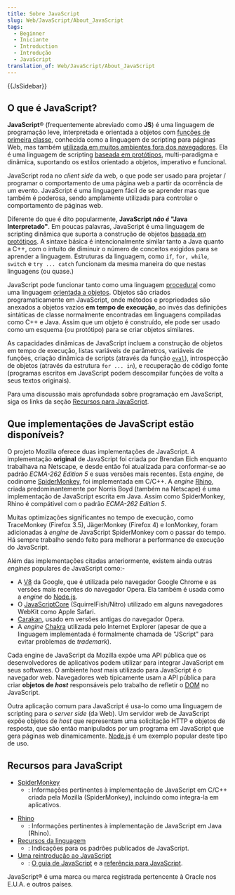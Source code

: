 ```yaml
---
title: Sobre JavaScript
slug: Web/JavaScript/About_JavaScript
tags:
  - Beginner
  - Iniciante
  - Introduction
  - Introdução
  - JavaScript
translation_of: Web/JavaScript/About_JavaScript
---
```

{{JsSidebar}}

## O que é JavaScript?

**JavaScript**® (frequentemente abreviado como **JS**) é uma linguagem de programação leve, interpretada e orientada a objetos com [funções de primeira classe](https://en.wikipedia.org/wiki/First-class_functions), conhecida como a linguagem de scripting para páginas Web, mas também [utilizada em muitos ambientes fora dos navegadores](https://en.wikipedia.org/wiki/JavaScript#Uses_outside_web_pages). Ela é uma linguagem de scripting [baseada em protótipos](https://en.wikipedia.org/wiki/Prototype-based_programming), multi-paradigma e dinâmica, suportando os estilos orientado a objetos, imperativo e funcional.

JavaScript roda no _client side_ da web, o que pode ser usado para projetar / programar o comportamento de uma página web a partir da ocorrência de um evento. JavaScript é uma linguagem fácil de se aprender mas que também é poderosa, sendo amplamente utilizada para controlar o comportamento de páginas web.

Diferente do que é dito popularmente, **JavaScript _não é_ "Java Interpretado"**. Em poucas palavras, JavaScript é uma linguagem de scripting dinâmica que suporta a construção de objetos [baseada em protótipos](/pt-BR/docs/Web/JavaScript/Guide/Details_of_the_Object_Model#Class-Based_vs._Prototype-Based_Languages). A sintaxe básica é intencionalmente similar tanto a Java quanto a C++, com o intuito de diminuir o número de conceitos exigidos para se aprender a linguagem. Estruturas da linguagem, como `if`, `for, while`, `switch` e `try ... catch` funcionam da mesma maneira do que nestas linguagens (ou quase.)

JavaScript pode funcionar tanto como uma linguagem [procedural](https://en.wikipedia.org/wiki/Procedural_programming) como uma linguagem [orientada a objetos](/pt-BR/docs/Web/JavaScript/Introduction_to_Object-Oriented_JavaScript). Objetos são criados programaticamente em JavaScript, onde métodos e propriedades são anexados a objetos vazios **em tempo de execução**, ao invés das definições sintáticas de classe normalmente encontradas em linguagens compiladas como C++ e Java. Assim que um objeto é construído, ele pode ser usado como um esquema (ou protótipo) para se criar objetos similares.

As capacidades dinâmicas de JavaScript incluem a construção de objetos em tempo de execução, listas variáveis de parâmetros, variáveis de funções, criação dinâmica de scripts (através da função [`eval`](/pt-BR/docs/Web/JavaScript/Reference/Global_Objects/eval)), introspecção de objetos (através da estrutura `for ... in`), e recuperação de código fonte (programas escritos em JavaScript podem descompilar funções de volta a seus textos originais).

Para uma discussão mais aprofundada sobre programação em JavaScript, siga os links da seção [Recursos para JavaScript](#Recursos_para_JavaScript).

## Que implementações de JavaScript estão disponíveis?

O projeto Mozilla oferece duas implementações de JavaScript. A implementação **original** de JavaScript foi criada por Brendan Eich enquanto trabalhava na Netscape, e desde então foi atualizada para conformar-se ao padrão _ECMA-262 Edition 5_ e suas versões mais recentes. Esta _engine_, de codinome [SpiderMonkey](/pt-BR/docs/Mozilla/Projects/SpiderMonkey), foi implementada em C/C++. A _engine_ [Rhino](/pt-BR/docs/Rhino), criada predominantemente por Norris Boyd (também na Netscape) é uma implementação de JavaScript escrita em Java. Assim como SpiderMonkey, Rhino é compátivel com o padrão _ECMA-262 Edition 5_.

Muitas optimizações significantes no tempo de execução, como TraceMonkey (Firefox 3.5), JägerMonkey (Firefox 4) e IonMonkey, foram adicionadas à _engine_ de JavaScript SpiderMonkey com o passar do tempo. Há sempre trabalho sendo feito para melhorar a performance de execução do JavaScript.

Além das implementações citadas anteriormente, existem ainda outras _engines_ populares de JavaScript como:-

- A [V8](https://code.google.com/p/v8/) da Google, que é utilizada pelo navegador Google Chrome e as versões mais recentes do navegador Opera. Ela também é usada como a _engine_ do [Node.js](http://nodejs.org).
- O [JavaScriptCore](https://www.webkit.org/projects/javascript/index.html) (SquirrelFish/Nitro) utilizado em alguns navegadores WebKit como Apple Safari.
- [Carakan](http://my.opera.com/ODIN/blog/carakan-faq), usado em versões antigas do navegador Opera.
- A _engine_ [Chakra](http://en.wikipedia.org/wiki/Chakra_%28JScript_engine%29) utilizada pelo Internet Explorer (apesar de que a linguagem implementada é formalmente chamada de "JScript" para evitar problemas de _trademark_).

Cada engine de JavaScript da Mozilla expõe uma API pública que os desenvolvedores de aplicativos podem utilizar para integrar JavaScript em seus softwares. O ambiente _host_ mais utilizado para JavaScript é o navegador web. Navegadores web tipicamente usam a API pública para criar **objetos de _host_** responsáveis pelo trabalho de refletir o [DOM](http://www.w3.org/DOM/) no JavaScript.

Outra aplicação comum para JavaScript é usa-lo como uma linguagem de scripting para o _server side_ (da Web). Um servidor web de JavaScript expõe objetos de _host_ que representam uma solicitação HTTP e objetos de resposta, que são então manipulados por um programa em JavaScript que gera páginas web dinamicamente. [Node.js](http://nodejs.org) é um exemplo popular deste tipo de uso.

## Recursos para JavaScript

- [SpiderMonkey](/pt-BR/docs/Mozilla/Projects/SpiderMonkey)
  - : Informações pertinentes à implementação de JavaScript em C/C++ criada pela Mozilla (SpiderMonkey), incluindo como integra-la em aplicativos.

<!---->

- [Rhino](/pt-BR/docs/Mozilla/Projects/Rhino)
  - : Informações pertinentes à implementação de JavaScript em Java (Rhino).
- [Recursos da linguagem](/pt-BR/docs/Web/JavaScript/Language_Resources)
  - : Indicações para os padrões publicados de JavaScript.
- [Uma reintrodução ao JavaScript](/pt-BR/docs/Web/JavaScript/A_re-introduction_to_JavaScript)
  - : [O guia de JavaScript](/pt-BR/docs/Web/JavaScript/Guide) e a [referência para JavaScript](/pt-BR/docs/Web/JavaScript/Reference).

JavaScript® é uma marca ou marca registrada pertencente à Oracle nos E.U.A. e outros países.
